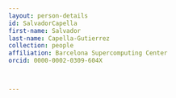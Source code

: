 ```yaml
---
layout: person-details
id: SalvadorCapella
first-name: Salvador
last-name: Capella-Gutierrez
collection: people
affiliation: Barcelona Supercomputing Center
orcid: 0000-0002-0309-604X



---
```


